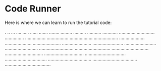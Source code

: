 # Code Runner #

Here is where we can learn to run the tutorial code:

.
..
...
....
.....
......
.......
........
.........
..........
...........
............
.............
..............
...............
................
.................
..................
...................
....................
.....................
......................
.......................
........................
.........................
..........................
...........................
............................
.............................
..............................
...............................
................................
.................................
..................................
...................................
....................................
